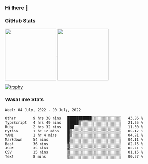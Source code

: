 ### Hi there 👋

### GitHub Stats

<a href="https://github.com/anuraghazra/github-readme-stats">
  <img align="center" height="170px" src="https://github-readme-stats.vercel.app/api/top-langs/?username=tksfjt1024&layout=compact&count_private=true&show_icons=true&show_icons=true&theme=graywhite" />
</a>
<a href="https://github.com/anuraghazra/github-readme-stats">
  <img align="center" height="170px" src="https://github-readme-stats.vercel.app/api?username=tksfjt1024&count_private=true&show_icons=true&show_icons=true&theme=graywhite" />
</a>

[![trophy](https://github-profile-trophy.vercel.app/?username=tksfjt1024)](https://github.com/ryo-ma/github-profile-trophy)

### WakaTime Stats

<!--START_SECTION:waka-->
```text
Week: 04 July, 2022 - 10 July, 2022

Other        9 hrs 38 mins   ███████████░░░░░░░░░░░░░░   43.86 % 
TypeScript   4 hrs 49 mins   █████▒░░░░░░░░░░░░░░░░░░░   21.95 % 
Ruby         2 hrs 32 mins   ███░░░░░░░░░░░░░░░░░░░░░░   11.60 % 
Python       1 hr 12 mins    █▒░░░░░░░░░░░░░░░░░░░░░░░   05.47 % 
YAML         1 hr 4 mins     █▒░░░░░░░░░░░░░░░░░░░░░░░   04.91 % 
Markdown     54 mins         █░░░░░░░░░░░░░░░░░░░░░░░░   04.11 % 
Bash         36 mins         ▓░░░░░░░░░░░░░░░░░░░░░░░░   02.75 % 
JSON         35 mins         ▓░░░░░░░░░░░░░░░░░░░░░░░░   02.71 % 
CSV          15 mins         ▒░░░░░░░░░░░░░░░░░░░░░░░░   01.15 % 
Text         8 mins          ▒░░░░░░░░░░░░░░░░░░░░░░░░   00.67 % 
```
<!--END_SECTION:waka-->
